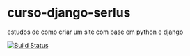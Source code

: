 # curso-django-serlus
estudos de como criar um site com base em python e django

[![Build Status](https://travis-ci.org/serlus/curso-django-serlus.svg?branch=master)](https://travis-ci.org/serlus/curso-django-serlus)
